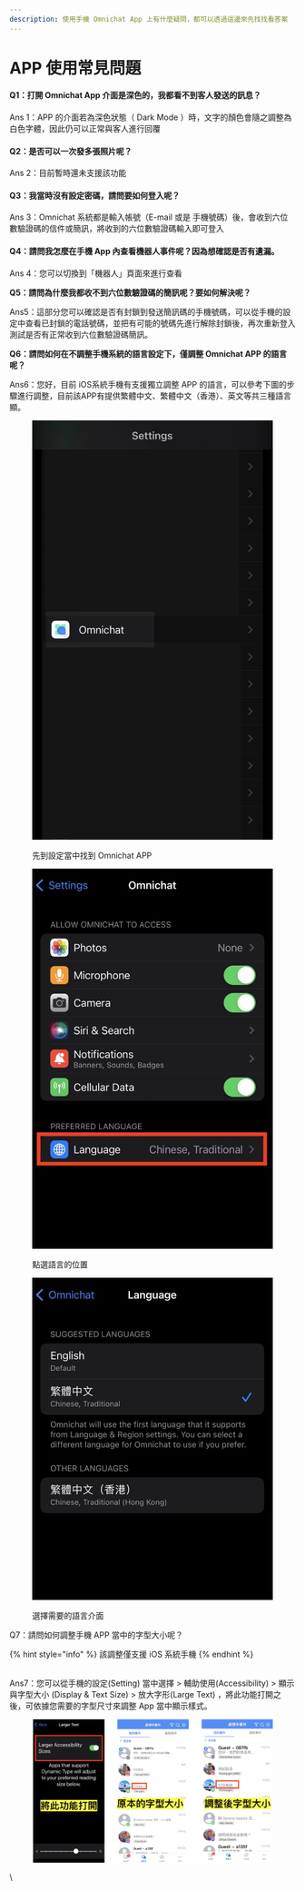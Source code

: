 ```yaml
---
description: 使用手機 Omnichat App 上有什麼疑問，都可以透過這邊來先找找看答案
---
```


# APP 使用常見問題

#### &#x20;Q1：打開 Omnichat App 介面是深色的，我都看不到客人發送的訊息？

Ans 1：APP 的介面若為深色狀態（ Dark Mode ）時，文字的顏色會隨之調整為白色字體，因此仍可以正常與客人進行回覆

#### Q2：是否可以一次發多張照片呢？

Ans 2：目前暫時還未支援該功能

#### Q3：我當時沒有設定密碼，請問要如何登入呢？

Ans 3：Omnichat 系統都是輸入帳號（E-mail 或是 手機號碼）後，會收到六位數驗證碼的信件或簡訊，將收到的六位數驗證碼輸入即可登入

#### Q4：請問我怎麼在手機 App 內查看機器人事件呢？因為想確認是否有遺漏。

Ans 4：您可以切換到「機器人」頁面來進行查看

**Q5：請問為什麼我都收不到六位數驗證碼的簡訊呢？要如何解決呢？**

Ans5：這部分您可以確認是否有封鎖到發送簡訊碼的手機號碼，可以從手機的設定中查看已封鎖的電話號碼，並把有可能的號碼先進行解除封鎖後，再次重新登入測試是否有正常收到六位數驗證碼簡訊。

**Q6：請問如何在不調整手機系統的語言設定下，僅調整 Omnichat APP 的語言呢？**

Ans6：您好，目前 iOS系統手機有支援獨立調整 APP 的語言，可以參考下圖的步驟進行調整，目前該APP有提供繁體中文、繁體中文（香港）、英文等共三種語言顯。

<div><figure><img src="../../.gitbook/assets/iOS語言01.jpg" alt=""><figcaption><p>先到設定當中找到 Omnichat APP</p></figcaption></figure> <figure><img src="../../.gitbook/assets/iOS介面02.jpg" alt=""><figcaption><p>點選語言的位置</p></figcaption></figure> <figure><img src="../../.gitbook/assets/iOS介面03.jpg" alt=""><figcaption><p>選擇需要的語言介面</p></figcaption></figure></div>

Q7：請問如何調整手機 APP 當中的字型大小呢？

{% hint style="info" %}
該調整僅支援 iOS 系統手機
{% endhint %}

\
Ans7：您可以從手機的設定(Setting) 當中選擇 > 輔助使用(Accessibility) > 顯示與字型大小 (Display & Text Size) > 放大字形(Large Text) ，將此功能打開之後，可依據您需要的字型尺寸來調整 App 當中顯示樣式。

<figure><img src="../../.gitbook/assets/截圖 2022-12-16 下午1.59.06.png" alt=""><figcaption></figcaption></figure>

\
